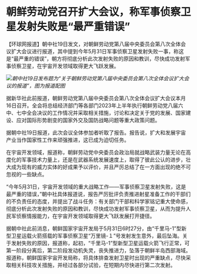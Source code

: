 

# 朝鲜劳动党召开扩大会议，称军事侦察卫星发射失败是“最严重错误”

【环球网报道】朝中社19日发文，对朝鲜劳动党第八届中央委员会第八次全体会议扩大会议进行报道，其中提到今年5月31日军事侦察卫星发射失败一事，称这是“最严重的错误”，朝方将彻底分析此次发射失败的原因和教训，尽快成功发射军事侦察卫星，在宇宙开发领域取得更大飞跃发展。

![](https://inews.gtimg.com/om_bt/OsML2QYIt6eRHa4oZsoSzD92b2n82afQsiR0kpSrAacZAAA/1000)_朝中社19日发布题为“关于朝鲜劳动党第八届中央委员会第八次全体会议扩大会议的报道”，图为报道配图_

据新华社此前报道，朝鲜劳动党第八届中央委员会第八次全体会议扩大会议本月16日召开。全会将总结经济部门等各部门2023年上半年执行朝鲜劳动党八届六中、七中全会决议的工作情况并采取相关措施，讨论和决定关于党的发展、国家建设、应对国际形势剧变的国家外交及国防战略问题等重大政策问题。

据朝中社19日报道，此次会议全体参加者听取了报告。报告说，扩大和发展宇宙产业当作国家性工作来顽强推进，这已成为迫切任务。

在宇宙开发领域，报道称，朝鲜劳动党中央委员会政治局就战略武装力量无论在高度化的军事技术力量上，还是在武器系统发展速度上，取得了彼此公认的进步，壮大成为现有的威力实体的好成果予以评价，并且严厉总结了在一方面出现的绝不可忽视的一些缺点。

“今年5月31日，宇宙开发领域的重大战略工作——军事侦察卫星发射失败，这是最严重的错误，”朝中社具体报道说，报告严厉批评负责推进射星准备工作的干部们的不负责任的态度，并提出了战斗任务：有关部门干部和科学家铭记重大使命感，彻底分析此次发射失败的原因和教训，尽快成功发射军事侦察卫星，从而为提升人民军侦察情报能力，在宇宙开发领域取得更大飞跃发展打开捷径。

据朝中社此前消息，朝鲜国家宇宙开发局于5月31日6时27分，由“千里马-1”型新型卫星运载火箭搭载的军事侦察卫星“万里镜-１”号发射发生意外，最后坠海。关于发射失败的原因，报道称，起初，“千里马-1”型新型卫星运载火箭飞行正常，可第一阶段分离后，第二阶段发动机失灵，丧失推进力，坠落于朝鲜半岛西部海域。报道称，朝鲜国家宇宙开发局称，将具体排查发射卫星时出现的严重缺点，尽快采取相关科技攻关措施，并经过各部分试验，在短期内尽快进行第二次发射。

